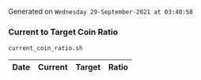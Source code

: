 Generated on `Wednesday 29-September-2021 at 03:40:58`

### Current to Target Coin Ratio
`current_coin_ratio.sh`

Date|Current|Target|Ratio
---|---|---|---
